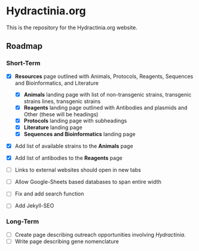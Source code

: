 # Hydractinia.org

This is the repository for the Hydractinia.org website.

## Roadmap



### Short-Term

- [x] **Resources** page outlined with Animals, Protocols, Reagents, Sequences and Bioinformatics, and Literature
  - [x] **Animals** landing page with list of non-transgenic strains, transgenic strains  lines, transgenic strains
  - [x] **Reagents** landing page outlined with Antibodies and plasmids and Other (these will be headings)
  - [x] **Protocols** landing page with subheadings
  - [x] **Literature** landing page
  - [x] **Sequences and Bioinformatics** landing page
- [x] Add list of available strains to the **Animals** page
- [x] Add list of antibodies to the **Reagents** page
- [ ] Links to external websites should open in new tabs
- [ ] Allow Google-Sheets based databases to span entire width
- [ ] Fix and add search function
- [ ] Add Jekyll-SEO 



### Long-Term

- [ ] Create page describing outreach opportunities involving *Hydractinia*.
- [ ] Write page describing gene nomenclature
